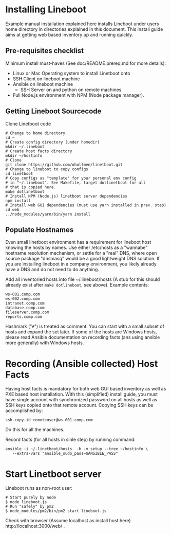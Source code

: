 # Installing Lineboot

Example manual installation explained here installs Lineboot under users
home directory in directories explained in this document.
This install guide aims at getting web based inventory up and running quickly.

## Pre-requisites checklist

Minimum install must-haves (See doc/README.prereq.md for more details):

- Linux or Mac Operating system to install Linetboot onto
- SSH Client on lineboot machine
- Ansible on lineboot machine
  - SSH Server on and python on remote machines
- Full Node.js environment with NPM (Node package manager).

## Getting Lineboot Sourcecode

Clone Linetboot code
```
# Change to home directory
cd ~
# Create config directory (under homedir)
mkdir ~/.lineboot
# Create host facts directory
mkdir ~/hostinfo
# Clone
git clone https://github.com/ohollmen/linetboot.git
# Change to lineboot to copy configs
cd linetboot
# Copy configs as "template" for your personal env config
# in "~/.lineboot". See Makefile, target dotlinetboot for all
# that is copied here.
make dotlinetboot
# Install NPM (Node.js) linetboot server dependencies
npm install
# Install web GUI dependencies (must use yarn installed in prev. step)
cd web
../node_modules/yarn/bin/yarn install

```

## Populate Hostnames

Even small linetboot environment has a requirement for lineboot host knowing
the hosts by names. Use either /etc/hosts as a "wannabe" hostname resolution
mechanism, or settle for a "real" DNS, where open source package "dnsmasq" would be a good lightweight DNS solution. If you are installing lineboot in a company environment, you likely already have a DNS and do not need to do anything.

Add all inventoried hosts into file ~/.lineboot/hosts (A stub for this should already exist after `make dotlineboot`, see above). Example contents:

```
ws-001.comp.com
ws-002.comp.com
intranet.comp.com
database.comp.com
fileserver.comp.com
reports.comp.com
```

Hashmark ("`#`") is treated as comment. You can start with a small subset
of hosts and expand the set later.
If some of the hosts are Windows hosts, please read Ansible documentation
on recording facts (ans using ansible more generally) with Windows hosts.

# Recording (Ansible collected) Host Facts

Having host facts is mandatory for both web GUI based inventory as well as
PXE based host installation. With this (simplified) install guide, you must
have single account with synchronized password on all hosts as well as SSH keys
copied onto that remote account. Copying SSH keys can be accomplished by:

    ssh-copy-id remoteuser@ws-001.comp.com
    
Do this for all the machines.

Record facts (for all hosts in sinle step) by running command:

    ansible -i ~/.linetboot/hosts  -b -m setup --tree ~/hostinfo \
       --extra-vars "ansible_sudo_pass=$ANSIBLE_PASS"

# Start Linetboot server

Lineboot runs as non-root user:

    # Start purely by node
    $ node lineboot.js
    # Run "safely" by pm2
    $ node_modules/pm2/bin/pm2 start lineboot.js

Check with browser (Assume localhost as install host here) http://localhost:3000/web/ .

